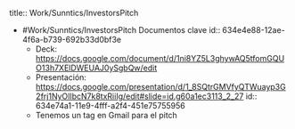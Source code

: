 title:: Work/Sunntics/InvestorsPitch

- #Work/Sunntics/InvestorsPitch Documentos clave
  id:: 634e4e88-12ae-4f6a-b739-692b33d0bf3e
	- Deck: https://docs.google.com/document/d/1ni8YZ5L3ghywAQ5tfomGQUO13h7XElDWEUAJ0ySgbQw/edit
	- Presentación: https://docs.google.com/presentation/d/1_8SQtrGMVfyQTWuayp3G2frj1NyOIlbcN7k8txRiiIg/edit#slide=id.g60a1ec3113_2_27
	  id:: 634e74a1-11e9-4fff-a2f4-451e75755956
	- Tenemos un tag en Gmail para el pitch
